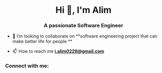 <h1 align="center">Hi 👋, I'm Alim</h1>
<h3 align="center">A passionate Software Engineer </h3>

- 👯 I’m looking to collaborate on **software engineering project that can make better life  for people  **

- 📫 How to reach me **i.alim0229@gmail.com**

<h3 align="left">Connect with me:</h3>
